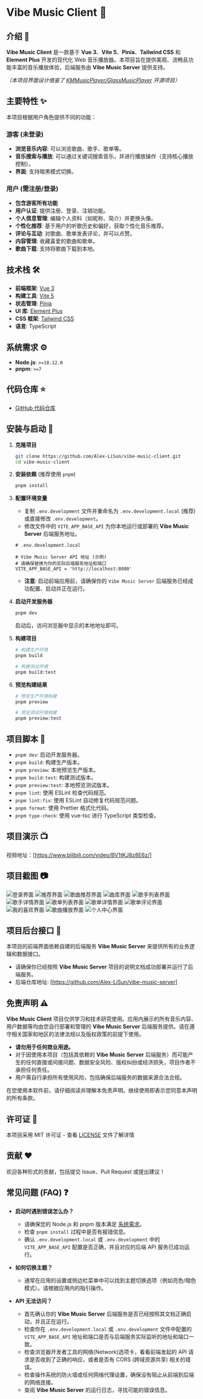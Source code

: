 # Vibe Music Client 🎵

## 介绍 📖

**Vibe Music Client** 是一款基于 **Vue 3**、**Vite 5**、**Pinia**、**Tailwind
CSS** 和 **Element Plus**
开发的现代化 Web 音乐播放器。本项目旨在提供美观、流畅且功能丰富的音乐播放体验，后端服务由
**Vibe Music Server** 提供支持。

_（本项目界面设计借鉴了
[KMMusicPlayer/GlassMusicPlayer](https://github.com/XiangZi7/GlassMusicPlayer)
开源项目）_

## 主要特性 ✨

本项目根据用户角色提供不同的功能：

### 游客 (未登录)

- **浏览音乐内容**: 可以浏览歌曲、歌手、歌单等。
- **音乐搜索与播放**: 可以通过关键词搜索音乐，并进行播放操作（支持核心播放控制）。
- **界面**: 支持暗黑模式切换。

### 用户 (需注册/登录)

- **包含游客所有功能**
- **用户认证**: 提供注册、登录、注销功能。
- **个人信息管理**: 编辑个人资料（如昵称、简介）并更换头像。
- **个性化推荐**: 基于用户的听歌历史和偏好，获取个性化音乐推荐。
- **评论与互动**: 对歌曲、歌单发表评论，并可以点赞。
- **内容管理**: 收藏喜爱的歌曲和歌单。
- **歌曲下载**: 支持将歌曲下载到本地。

## 技术栈 🛠️

- **前端框架**: [Vue 3](https://vuejs.org/)
- **构建工具**: [Vite 5](https://vitejs.dev/)
- **状态管理**: [Pinia](https://pinia.vuejs.org/)
- **UI 库**: [Element Plus](https://element-plus.org/)
- **CSS 框架**: [Tailwind CSS](https://tailwindcss.com/)
- **语言**: TypeScript

## 系统需求 ⚙️

- **Node.js**: `>=18.12.0`
- **pnpm**: `>=7`

## 代码仓库 ⭐

- [GitHub 代码仓库](https://github.com/Alex-LiSun/vibe-music-client)

## 安装与启动 🚀

1.  **克隆项目**

    ```bash
    git clone https://github.com/Alex-LiSun/vibe-music-client.git
    cd vibe-music-client
    ```

2.  **安装依赖** (推荐使用 `pnpm`)

    ```bash
    pnpm install
    ```

3.  **配置环境变量**

    - 复制 `.env.development` 文件并重命名为 `.env.development.local`
      (推荐) 或直接修改 `.env.development`。
    - 修改文件中的 `VITE_APP_BASE_API` 为你本地运行或部署的 **Vibe Music
      Server** 后端服务地址。

    ```env
    # .env.development.local

    # Vibe Music Server API 地址 (示例)
    # 请确保替换为你的实际后端服务地址和端口
    VITE_APP_BASE_API = 'http://localhost:8080'
    ```

    - **注意**: 启动前端应用前，请确保你的 `Vibe Music Server`
      后端服务已经成功配置、启动并正在运行。

4.  **启动开发服务器**

    ```bash
    pnpm dev
    ```

    启动后，访问浏览器中显示的本地地址即可。

5.  **构建项目**

    ```bash
    # 构建生产环境
    pnpm build

    # 构建测试环境
    pnpm build:test
    ```

6.  **预览构建结果**

    ```bash
    # 预览生产环境构建
    pnpm preview

    # 预览测试环境构建
    pnpm preview:test
    ```

## 项目脚本 📜

- `pnpm dev`: 启动开发服务器。
- `pnpm build`: 构建生产版本。
- `pnpm preview`: 本地预览生产版本。
- `pnpm build:test`: 构建测试版本。
- `pnpm preview:test`: 本地预览测试版本。
- `pnpm lint`: 使用 ESLint 检查代码规范。
- `pnpm lint:fix`: 使用 ESLint 自动修复代码规范问题。
- `pnpm format`: 使用 Prettier 格式化代码。
- `pnpm type-check`: 使用 vue-tsc 进行 TypeScript 类型检查。

## 项目演示 📺

视频地址：[https://www.bilibili.com/video/BV1tKJ8z8E6z/]

## 项目截图 📷

![登录界面](https://github.com/Alex-LiSun/vibe-music-client/blob/main/img/client_login.png)
![推荐界面](https://github.com/Alex-LiSun/vibe-music-client/blob/main/img/client_home.png)
![歌曲推荐界面](https://github.com/Alex-LiSun/vibe-music-client/blob/main/img/client_recommended.png)
![曲库界面](https://github.com/Alex-LiSun/vibe-music-client/blob/main/img/client_song_library.png)
![歌手列表界面](https://github.com/Alex-LiSun/vibe-music-client/blob/main/img/client_artist.png)
![歌手详情界面](https://github.com/Alex-LiSun/vibe-music-client/blob/main/img/client_artist_detail.png)
![歌单列表界面](https://github.com/Alex-LiSun/vibe-music-client/blob/main/img/client_playlist.png)
![歌单详情界面](https://github.com/Alex-LiSun/vibe-music-client/blob/main/img/client_playlist_detail.png)
![歌单评论界面](https://github.com/Alex-LiSun/vibe-music-client/blob/main/img/client_playlist_comment.png)
![我的喜欢界面](https://github.com/Alex-LiSun/vibe-music-client/blob/main/img/client_favourite.png)
![歌曲播放界面](https://github.com/Alex-LiSun/vibe-music-client/blob/main/img/client_song_play.png)
![个人中心界面](https://github.com/Alex-LiSun/vibe-music-client/blob/main/img/client_profile.png)

## 项目后台接口 🧩

本项目的前端界面依赖自建的后端服务 **Vibe Music Server**
来提供所有的业务逻辑和数据接口。

- 请确保你已经按照 **Vibe Music Server**
  项目的说明文档成功部署并运行了后端服务。
- 后端仓库地址: [https://github.com/Alex-LiSun/vibe-music-server]

## 免责声明 ⚠️

**Vibe Music Client**
项目仅供学习和技术研究使用。应用内展示的所有音乐内容、用户数据等均由您自行部署和管理的
**Vibe Music Server**
后端服务提供。请在遵守相关国家和地区的法律法规以及版权政策的前提下使用。

- **请勿用于任何商业用途。**
- 对于因使用本项目（包括其依赖的 **Vibe Music Server**
  后端服务）而可能产生的任何直接或间接问题、数据安全风险、版权纠纷或经济损失，项目作者不承担任何责任。
- 用户需自行承担所有使用风险，包括确保后端服务的数据来源合法合规。

在您使用本软件前，请仔细阅读并理解本免责声明。继续使用即表示您同意本声明的所有条款。

## 许可证 📄

本项目采用 MIT 许可证 - 查看 [LICENSE](LICENSE) 文件了解详情

## 贡献 ❤️

欢迎各种形式的贡献，包括提交 Issue、Pull Request 或提出建议！

## 常见问题 (FAQ) ❓

- **启动时遇到错误怎么办？**

  - 请确保您的 Node.js 和 pnpm 版本满足 [系统需求](#系统需求-⚙️)。
  - 检查 `pnpm install` 过程中是否有报错信息。
  - 确认 `.env.development.local` 或 `.env.development` 中的 `VITE_APP_BASE_API`
    配置是否正确，并且对应的后端 API 服务已成功运行。

- **如何切换主题？**

  - 通常在应用的设置或侧边栏菜单中可以找到主题切换选项（例如亮色/暗色模式）。请根据应用内的指引操作。

- **API 无法访问？**
  - 首先确认你的 **Vibe Music Server**
    后端服务是否已经按照其文档正确启动，并且正在运行。
  - 检查你在 `.env.development.local` 或 `.env.development` 文件中配置的
    `VITE_APP_BASE_API` 地址和端口是否与后端服务实际监听的地址和端口一致。
  - 检查浏览器开发者工具的网络(Network)选项卡，看看前端发起的 API 请求是否收到了正确的响应，或者是否有 CORS
    (跨域资源共享) 相关的错误。
  - 检查操作系统的防火墙或任何网络代理设置，确保没有阻止从前端到后端的网络连接。
  - 查阅 **Vibe Music Server** 的运行日志，寻找可能的错误信息。
